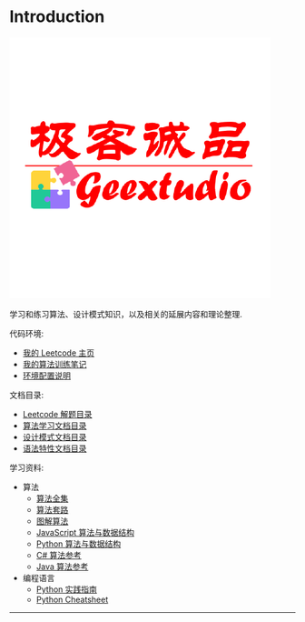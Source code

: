 # Introduction

![logo](./images/geextudio.png)

学习和练习算法、设计模式知识，以及相关的延展内容和理论整理.

代码环境:

* [我的 Leetcode 主页](https://leetcode-cn.com/u/geextudio/)
* [我的算法训练笔记](https://leetcode-cn.com/profile/articles/)
* [环境配置说明](env.md)

文档目录:

* [Leetcode 解题目录](toc.leetcode.md)
* [算法学习文档目录](toc.algorithm.md)
* [设计模式文档目录](toc.designpattern.md)
* [语法特性文档目录](toc.language.md)

学习资料:

* 算法
  * [算法全集](https://thealgorithms.github.io/)
  * [算法套路](https://github.com/labuladong/fucking-algorithm)
  * [图解算法](https://algorithm-visualizer.org/)
  * [JavaScript 算法与数据结构](https://github.com/trekhleb/javascript-algorithms/blob/master/README.zh-CN.md)
  * [Python 算法与数据结构](https://github.com/TheAlgorithms/Python)
  * [C# 算法参考](https://github.com/TheAlgorithms/C-Sharp)
  * [Java 算法参考](https://github.com/TheAlgorithms/Java)
* 编程语言  
  * [Python 实践指南](https://pythonguidecn.readthedocs.io/zh/latest/index.html)
  * [Python Cheatsheet](https://www.pythonsheets.com/)


---
